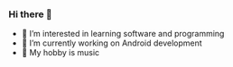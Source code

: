 ### Hi there 👋

<!--
**johnnkp/johnnkp** is a ✨ _special_ ✨ repository because its `README.md` (this file) appears on your GitHub profile.

Here are some ideas to get you started:

- 👯 I’m looking to collaborate on ...
- 💬 Ask me about ...
- 📫 How to reach me: ...
- 😄 Pronouns: ...
- ⚡ Fun fact: ...
-->
- 🌱 I’m interested in learning software and programming
- 🔭 I’m currently working on Android development
- 🤔 My hobby is music
